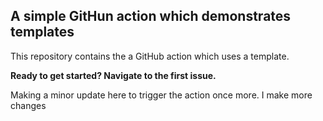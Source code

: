 ## A simple GitHun action which demonstrates templates

This repository contains the a GitHub action which uses a template. 

**Ready to get started? Navigate to the first issue.**

Making a minor update here to trigger the action once more.
I make more changes
